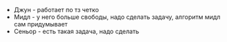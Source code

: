 - Джун - работает по тз четко
- Мидл - у него больше свободы, надо сделать задачу, алгоритм мидл сам придумывает
- Сеньор - есть такая задача, надо сделать